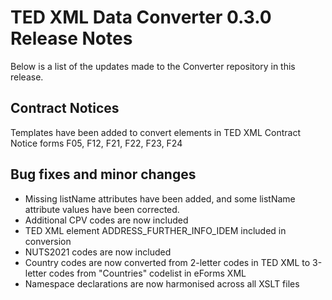 # TED XML Data Converter 0.3.0 Release Notes
Below is a list of the updates made to the Converter repository in this release. 

## Contract Notices
Templates have been added to convert elements in TED XML Contract Notice forms F05, F12, F21, F22, F23, F24

## Bug fixes and minor changes

* Missing listName attributes have been added, and some listName attribute values have been corrected.
* Additional CPV codes are now included
* TED XML element ADDRESS_FURTHER_INFO_IDEM included in conversion
* NUTS2021 codes are now included
* Country codes are now converted from 2-letter codes in TED XML to 3-letter codes from "Countries" codelist in eForms XML
* Namespace declarations are now harmonised across all XSLT files
